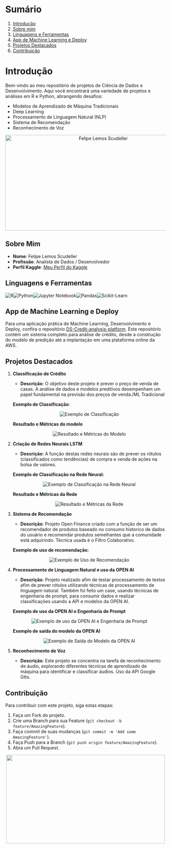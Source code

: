# Sumário

1. [Introdução](#Introdução)
2. [Sobre mim](#Sobre-mim)
3. [Linguagens e Ferramentas](#Linguagens-e-Ferramentas)
4. [App de Machine Learning e Deploy](#App-de-Machine-Learning-e-Deploy)
5. [Projetos Destacados](#Projetos-Destacados)
6. [Contribuição](#Contribuição)

# Introdução

Bem-vindo ao meu repositório de projetos de Ciência de Dados e Desenvolvimento. Aqui você encontrará uma variedade de projetos e análises em R e Python, abrangendo desafios:

- Modelos de Aprendizado de Máquina Tradicionais
- Deep Learning
- Processamento de Linguagem Natural (NLP)
- Sistema de Recomendação
- Reconhecimento de Voz

<div style="text-align: center;">
  <img src="https://images.ctfassets.net/3viuren4us1n/6Uc2KZoG6vTJ2c5xGCxNTb/2461a7b51b9164b9a2b35f42e8c6152e/Games-Data.jpg" alt="Felipe Lemos Scudeller" width="600" height="300">
</div>

## Sobre Mim

- **Nome**: Felipe Lemos Scudeller
- **Profissão**: Analista de Dados / Desenvolvedor
- **Perfil Kaggle**: [Meu Perfil do Kaggle](https://www.kaggle.com/gajshield)

## Linguagens e Ferramentas
![R](https://img.shields.io/badge/R-276DC3?style=for-the-badge&logo=R&logoColor=white)![Python](https://img.shields.io/badge/Python-3776AB?style=for-the-badge&logo=python&logoColor=white)![Jupyter Notebook](https://img.shields.io/badge/Jupyter-Notebook-F37626?style=for-the-badge&logo=jupyter&logoColor=white)![Pandas](https://img.shields.io/badge/Pandas-150458?style=for-the-badge&logo=pandas&logoColor=white)![Scikit-Learn](https://img.shields.io/badge/Scikit--Learn-F7931E?style=for-the-badge&logo=scikit-learn&logoColor=white)

## App de Machine Learning e Deploy

Para uma aplicação prática de Machine Learning, Desenvolvimento e Deploy, confira o repositório [DS-Credit-analysis-platform](https://github.com/scudellerlemos/-DS-Credit-analysis-platform). Este repositório contém um sistema completo para análise de crédito, desde a construção do modelo de predição até a implantação em uma plataforma online da AWS.

## Projetos Destacados

1. **Classificação de Crédito**
   - **Descrição**: O objetivo deste projeto é prever o preço de venda de casas. A análise de dados e modelos preditivos desempenham um papel fundamental na previsão dos preços de venda./ML Tradicional

   **Exemplo de Classificação**:

   <div align="center">
     <img src="https://raw.githubusercontent.com/scudellerlemos/Machine-Learning-Projects/main/Kaggle%20Challenges/Exemplos/Exemplo_credito_target.png" alt="Exemplo de Classificação">
   </div>

   **Resultado e Métricas do modelo**

   <div align="center">
     <img src="https://github.com/scudellerlemos/Machine-Learning-Projects/blob/main/Kaggle%20Challenges/Exemplos/Exemplo_previsao_modelo_metricas.png" alt="Resultado e Métricas do Modelo" >
   </div>

2. **Criação de Redes Neurais LSTM**
   - **Descrição**: A função destas redes neurais são de prever os rótulos (classificados como tendências) de compra e venda de ações na bolsa de valores.

   **Exemplo de Classificação na Rede Neural:**

   <div align="center">
     <img src="https://github.com/scudellerlemos/Machine-Learning-Projects/blob/main/Deep%20Learning%20-%20NN/Entrega%20final/Exemplo/Exemplo_entrada_target.png" alt="Exemplo de Classificação na Rede Neural" >
   </div>

   **Resultado e Métricas da Rede**

   <div align="center">
     <img src="https://github.com/scudellerlemos/Machine-Learning-Projects/blob/main/Deep%20Learning%20-%20NN/Entrega%20final/Exemplo/Exemplo_resultado_previsao_metricas.png" alt="Resultado e Métricas da Rede" >
   </div>

3. **Sistema de Recomendação**
   - **Descrição**: Projeto Open Finance criado com a função de ser um recomendador de produtos baseado no consumo historico de dados do usuário e recomendar produtos semelhantes que a comunidade está adquirindo. Técnica usada é o Filtro Colaborativo.

   **Exemplo de uso de recomendação:**

   <div align="center">
     <img src="https://github.com/scudellerlemos/Machine-Learning-Projects/blob/main/Recommendation%20System/Exemplo.png" alt="Exemplo de Uso de Recomendação" >
   </div>

4. **Processamento de Linguagem Natural e uso da OPEN AI**
   - **Descrição**: Projeto realizado afim de testar processamento de textos afim de prever rótulos utilizando técnicas de processamento de linguagem natural. Também foi feito um case, usando técnicas de engenharia de prompt, para consumir dados e realizar classificações usando a API e modelos da OPEN AI.

   **Exemplo de uso da OPEN AI e Engenharia de Prompt**

   <div align="center">
     <img src="https://github.com/scudellerlemos/Machine-Learning-Projects/blob/main/NLP/Exemplos/NLP_Exemplo_OPEN_AI_CONSUMO_API_ENG_PROMPT.png" alt="Exemplo de uso da OPEN AI e Engenharia de Prompt" >
   </div>

   **Exemplo de saída do modelo da OPEN AI**

   <div align="center">
     <img src="https://github.com/scudellerlemos/Machine-Learning-Projects/blob/main/NLP/Exemplos/NLP_EXEMPLO_OPEN_AI_SAIDA.png" alt="Exemplo de Saída do Modelo da OPEN AI" >
   </div>

5. **Reconhecimento de Voz**
   - **Descrição**: Este projeto se concentra na tarefa de reconhecimento de áudio, explorando diferentes técnicas de aprendizado de máquina para identificar e classificar áudios. Uso da API Google Gtts.

## Contribuição

Para contribuir com este projeto, siga estas etapas:

1. Faça um Fork do projeto.
2. Crie uma Branch para sua Feature (`git checkout -b feature/AmazingFeature`).
3. Faça commit de suas mudanças (`git commit -m 'Add some AmazingFeature'`).
4. Faça Push para a Branch (`git push origin feature/AmazingFeature`).
5. Abra um Pull Request.

<div align="center">
  <img src="https://i.pinimg.com/originals/cd/df/90/cddf900fe24300e30e162e4d1cbf0d7e.gif" width="498" height="278">
</div>

